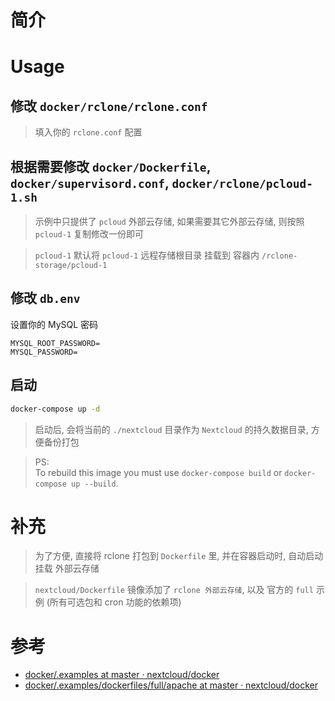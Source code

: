 

# 简介



# Usage

## 修改 `docker/rclone/rclone.conf`

> 填入你的 `rclone.conf` 配置

## 根据需要修改 `docker/Dockerfile`, `docker/supervisord.conf`, `docker/rclone/pcloud-1.sh`

> 示例中只提供了 `pcloud` 外部云存储, 如果需要其它外部云存储, 则按照 `pcloud-1` 复制修改一份即可

> `pcloud-1` 默认将 `pcloud-1` 远程存储根目录 挂载到 容器内 `/rclone-storage/pcloud-1`



## 修改 `db.env` 

设置你的 MySQL 密码

```env db.env
MYSQL_ROOT_PASSWORD=
MYSQL_PASSWORD=
```

## 启动


```bash
docker-compose up -d
```

> 启动后, 会将当前的 `./nextcloud` 目录作为 `Nextcloud` 的持久数据目录, 方便备份打包

> PS:        
> To rebuild this image you must use `docker-compose build` or `docker-compose up --build`.




# 补充


> 为了方便, 直接将 rclone 打包到 `Dockerfile` 里, 并在容器启动时, 自动启动挂载 外部云存储
 
> `nextcloud/Dockerfile` 镜像添加了 `rclone 外部云存储`, 以及 官方的 `full` 示例 (所有可选包和 cron 功能的依赖项)



# 参考

- [docker/.examples at master · nextcloud/docker](https://github.com/nextcloud/docker/tree/master/.examples)
- [docker/.examples/dockerfiles/full/apache at master · nextcloud/docker](https://github.com/nextcloud/docker/tree/master/.examples/dockerfiles/full/apache)




